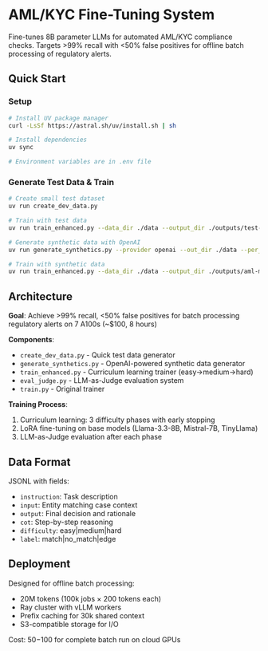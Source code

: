# AML/KYC Fine-Tuning System

Fine-tunes 8B parameter LLMs for automated AML/KYC compliance checks. Targets >99% recall with <50% false positives for offline batch processing of regulatory alerts.

## Quick Start

### Setup
```bash
# Install UV package manager
curl -LsSf https://astral.sh/uv/install.sh | sh

# Install dependencies
uv sync

# Environment variables are in .env file
```

### Generate Test Data & Train
```bash
# Create small test dataset
uv run create_dev_data.py

# Train with test data
uv run train_enhanced.py --data_dir ./data --output_dir ./outputs/test-model

# Generate synthetic data with OpenAI
uv run generate_synthetics.py --provider openai --out_dir ./data --per_tier 100

# Train with synthetic data  
uv run train_enhanced.py --data_dir ./data --output_dir ./outputs/aml-model
```

## Architecture

**Goal**: Achieve >99% recall, <50% false positives for batch processing regulatory alerts on 7 A100s (~$100, 8 hours)

**Components**:
- `create_dev_data.py` - Quick test data generator
- `generate_synthetics.py` - OpenAI-powered synthetic data generator  
- `train_enhanced.py` - Curriculum learning trainer (easy→medium→hard)
- `eval_judge.py` - LLM-as-Judge evaluation system
- `train.py` - Original trainer

**Training Process**:
1. Curriculum learning: 3 difficulty phases with early stopping
2. LoRA fine-tuning on base models (Llama-3.3-8B, Mistral-7B, TinyLlama)
3. LLM-as-Judge evaluation after each phase

## Data Format

JSONL with fields:
- `instruction`: Task description
- `input`: Entity matching case context  
- `output`: Final decision and rationale
- `cot`: Step-by-step reasoning
- `difficulty`: easy|medium|hard
- `label`: match|no_match|edge

## Deployment

Designed for offline batch processing:
- 20M tokens (100k jobs × 200 tokens each)
- Ray cluster with vLLM workers
- Prefix caching for 30k shared context
- S3-compatible storage for I/O

Cost: $50-$100 for complete batch run on cloud GPUs